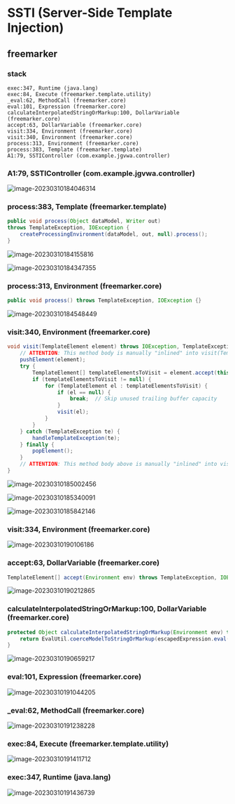 # SSTI (Server-Side Template Injection)

## freemarker

### stack

```
exec:347, Runtime (java.lang)
exec:84, Execute (freemarker.template.utility)
_eval:62, MethodCall (freemarker.core)
eval:101, Expression (freemarker.core)
calculateInterpolatedStringOrMarkup:100, DollarVariable (freemarker.core)
accept:63, DollarVariable (freemarker.core)
visit:334, Environment (freemarker.core)
visit:340, Environment (freemarker.core)
process:313, Environment (freemarker.core)
process:383, Template (freemarker.template)
A1:79, SSTIController (com.example.jgvwa.controller)
```

### A1:79, SSTIController (com.example.jgvwa.controller)

![image-20230310184046314](freemarker.assets/image-20230310184046314.png)
### process:383, Template (freemarker.template)

```java
public void process(Object dataModel, Writer out)
throws TemplateException, IOException {
    createProcessingEnvironment(dataModel, out, null).process();
}
```

![image-20230310184155816](freemarker.assets/image-20230310184155816.png)

![image-20230310184347355](freemarker.assets/image-20230310184347355.png)

### process:313, Environment (freemarker.core)

```java
public void process() throws TemplateException, IOException {}
```

![image-20230310184548449](freemarker.assets/image-20230310184548449.png)
### visit:340, Environment (freemarker.core)

```java
void visit(TemplateElement element) throws IOException, TemplateException {
    // ATTENTION: This method body is manually "inlined" into visit(TemplateElement[]); keep them in sync!
    pushElement(element);
    try {
        TemplateElement[] templateElementsToVisit = element.accept(this);
        if (templateElementsToVisit != null) {
            for (TemplateElement el : templateElementsToVisit) {
                if (el == null) {
                    break;  // Skip unused trailing buffer capacity 
                }
                visit(el);
            }
        }
    } catch (TemplateException te) {
        handleTemplateException(te);
    } finally {
        popElement();
    }
    // ATTENTION: This method body above is manually "inlined" into visit(TemplateElement[]); keep them in sync!
}
```

![image-20230310185002456](freemarker.assets/image-20230310185002456.png)

![image-20230310185340091](freemarker.assets/image-20230310185340091.png)

![image-20230310185842146](freemarker.assets/image-20230310185842146.png)

### visit:334, Environment (freemarker.core)

![image-20230310190106186](freemarker.assets/image-20230310190106186.png)
### accept:63, DollarVariable (freemarker.core)

```java
TemplateElement[] accept(Environment env) throws TemplateException, IOException {}
```

![image-20230310190212865](freemarker.assets/image-20230310190212865.png)
### calculateInterpolatedStringOrMarkup:100, DollarVariable (freemarker.core)

```java
protected Object calculateInterpolatedStringOrMarkup(Environment env) throws TemplateException {
    return EvalUtil.coerceModelToStringOrMarkup(escapedExpression.eval(env), escapedExpression, null, env);
}
```

![image-20230310190659217](freemarker.assets/image-20230310190659217.png)

### eval:101, Expression (freemarker.core)

![image-20230310191044205](freemarker.assets/image-20230310191044205.png)
### _eval:62, MethodCall (freemarker.core)

![image-20230310191238228](freemarker.assets/image-20230310191238228.png)

### exec:84, Execute (freemarker.template.utility)

![image-20230310191411712](freemarker.assets/image-20230310191411712.png)

### exec:347, Runtime (java.lang)

![image-20230310191436739](freemarker.assets/image-20230310191436739.png)
